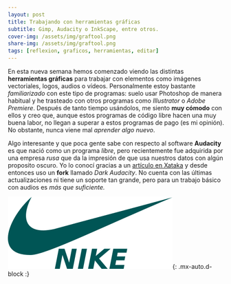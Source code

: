 ```yaml
---
layout: post
title: Trabajando con herramientas gráficas
subtitle: Gimp, Audacity o InkScape, entre otros.
cover-img: /assets/img/graftool.png
share-img: /assets/img/graftool.png
tags: [reflexion, graficos, herramientas, editar]
---
```


En esta nueva semana hemos comenzado viendo las distintas **herramientas gráficas** para trabajar con elementos como imágenes vectoriales, logos, audios o vídeos. Personalmente estoy bastante *familiarizado* con este tipo de programas: suelo usar Photoshop de manera habitual y he trasteado con otros programas como *Illustrator* o *Adobe Premiere*. Después de tanto tiempo usándolos, me siento **muy cómodo** con ellos y creo que, aunque estos programas de código libre hacen una muy buena labor, no llegan a superar a estos programas de pago (es mi opinión). No obstante, nunca viene mal *aprender algo nuevo*.

Algo interesante y que poca gente sabe con respecto al software **Audacity** es que nació como un programa *libre*, pero recientemente fue adquirida por una empresa *rusa* que da la impresión de que usa nuestros datos con algún proposito oscuro. Yo lo conocí gracias a un [artículo en Xataka](https://www.xataka.com/aplicaciones/software-open-source-audacity-cada-vez-open-source-cambiar-duenos-usuarios-descontentos-piden-fork) y desde entonces uso un **fork** llamado *Dark Audacity*. No cuenta con las últimas actualizaciones ni tiene un soporte tan grande, pero para un trabajo básico con audios es *más que suficiente.*

![Logo Nike](/assets/img/nikelogo.png){: .mx-auto.d-block :}
